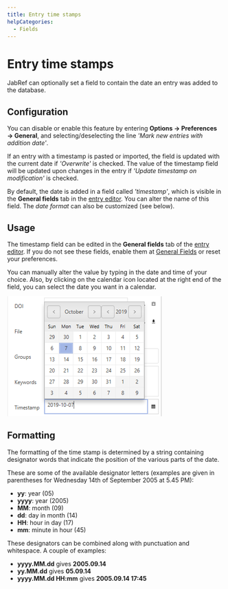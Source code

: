```yaml
---
title: Entry time stamps
helpCategories:
  - Fields
---
```


# Entry time stamps

JabRef can optionally set a field to contain the date an entry was added to the database.

## Configuration

You can disable or enable this feature by entering **Options → Preferences → General**, and selecting/deselecting the line _'Mark new entries with addition date'_.

If an entry with a timestamp is pasted or imported, the field is updated with the current date if _'Overwrite'_ is checked. The value of the timestamp field will be updated upon changes in the entry if _'Update timestamp on modification'_ is checked.

By default, the date is added in a field called _'timestamp'_, which is visible in the **General fields** tab in the [entry editor](https://github.com/JabRef/help.jabref.org/tree/1f58696d9081b60bf60823090c7594d67d7f5295/en/EntryEditor/README.md). You can alter the name of this field. The _date format_ can also be customized \(see below\).

## Usage

The timestamp field can be edited in the **General fields** tab of the [entry editor](https://github.com/JabRef/help.jabref.org/tree/1f58696d9081b60bf60823090c7594d67d7f5295/en/EntryEditor/README.md). If you do not see these fields, enable them at [General Fields](https://github.com/JabRef/help.jabref.org/tree/1f58696d9081b60bf60823090c7594d67d7f5295/en/GeneralFields/README.md) or reset your preferences.

You can manually alter the value by typing in the date and time of your choice. Also, by clicking on the calendar icon located at the right end of the field, you can select the date you want in a calendar.

![Screenshot of the calendar](../.gitbook/assets/timestamp-calendar.png)

## Formatting

The formatting of the time stamp is determined by a string containing designator words that indicate the position of the various parts of the date.

These are some of the available designator letters \(examples are given in parentheses for Wednesday 14th of September 2005 at 5.45 PM\):

* **yy**: year \(05\)
* **yyyy**: year \(2005\)
* **MM**: month \(09\)
* **dd**: day in month \(14\)
* **HH**: hour in day \(17\)
* **mm**: minute in hour \(45\)

These designators can be combined along with punctuation and whitespace. A couple of examples:

* **yyyy.MM.dd** gives **2005.09.14**
* **yy.MM.dd** gives **05.09.14**
* **yyyy.MM.dd HH:mm** gives **2005.09.14 17:45**

